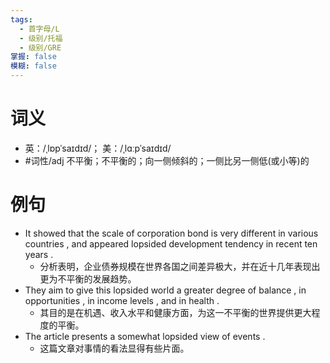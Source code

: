 ```yaml
---
tags:
  - 首字母/L
  - 级别/托福
  - 级别/GRE
掌握: false
模糊: false
---
```

# 词义
- 英：/ˌlɒpˈsaɪdɪd/； 美：/ˌlɑːpˈsaɪdɪd/
- #词性/adj  不平衡；不平衡的；向一侧倾斜的；一侧比另一侧低(或小等)的
# 例句
- It showed that the scale of corporation bond is very different in various countries , and appeared lopsided development tendency in recent ten years .
	- 分析表明，企业债券规模在世界各国之间差异极大，并在近十几年表现出更为不平衡的发展趋势。
- They aim to give this lopsided world a greater degree of balance , in opportunities , in income levels , and in health .
	- 其目的是在机遇、收入水平和健康方面，为这一不平衡的世界提供更大程度的平衡。
- The article presents a somewhat lopsided view of events .
	- 这篇文章对事情的看法显得有些片面。
